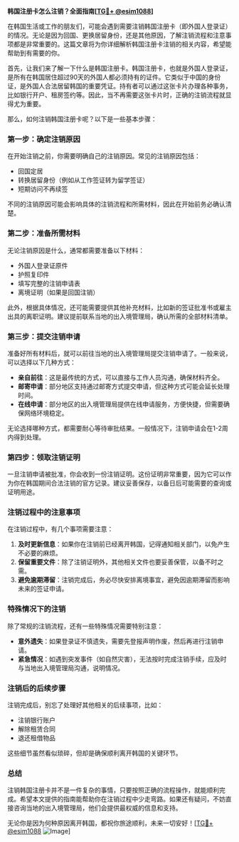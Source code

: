 **韩国注册卡怎么注销？全面指南[[TG💪+ @esim1088](https://t.me/s/esim1088)]**

在韩国生活或工作的朋友们，可能会遇到需要注销韩国注册卡（即外国人登录证）的情况。无论是因为回国、更换居留身份，还是其他原因，了解注销流程和注意事项都是非常重要的。这篇文章将为你详细解析韩国注册卡注销的相关内容，希望能帮助到有需要的你。

首先，让我们来了解一下什么是韩国注册卡。韩国注册卡，也就是外国人登录证，是所有在韩国居住超过90天的外国人都必须持有的证件。它类似于中国的身份证，是外国人合法居留韩国的重要凭证。持有者可以通过这张卡片办理各种事务，比如银行开户、租房签约等。因此，当不再需要这张卡片时，正确的注销流程就显得尤为重要。

那么，如何注销韩国注册卡呢？以下是一些基本步骤：

### **第一步：确定注销原因**
在开始注销之前，你需要明确自己的注销原因。常见的注销原因包括：
- 回国定居
- 转换居留身份（例如从工作签证转为留学签证）
- 短期访问不再续签

不同的注销原因可能会影响具体的注销流程和所需材料，因此在开始前务必确认清楚。

### **第二步：准备所需材料**
无论注销原因是什么，通常都需要准备以下材料：
- 外国人登录证原件
- 护照复印件
- 填写完整的注销申请表
- 离境证明（如果是回国注销）

此外，根据具体情况，还可能需要提供其他补充材料，比如新的签证批准书或雇主出具的离职证明。建议提前联系当地的出入境管理局，确认所需的全部材料清单。

### **第三步：提交注销申请**
准备好所有材料后，就可以前往当地的出入境管理局提交注销申请了。一般来说，可以选择以下几种方式：
- **亲自前往**：这是最传统的方式，可以直接与工作人员沟通，确保材料齐全。
- **邮寄申请**：部分地区支持通过邮寄方式提交申请，但这种方式可能会延长处理时间。
- **在线申请**：部分地区的出入境管理局提供在线申请服务，方便快捷，但需要确保网络环境稳定。

无论选择哪种方式，都需要耐心等待审批结果。一般情况下，注销申请会在1-2周内得到处理。

### **第四步：领取注销证明**
一旦注销申请被批准，你会收到一份注销证明。这份证明非常重要，因为它可以作为你在韩国期间合法注销的官方记录。建议妥善保存，以备日后可能需要的查询或证明用途。

### **注销过程中的注意事项**
在注销过程中，有几个事项需要注意：
1. **及时更新信息**：如果你在注销前已经离开韩国，记得通知相关部门，以免产生不必要的麻烦。
2. **保留重要文件**：除了注销证明外，其他相关文件也要妥善保管，以备不时之需。
3. **避免逾期滞留**：注销完成后，务必尽快安排离境事宜，避免因逾期滞留而影响未来的签证申请。

### **特殊情况下的注销**
除了常规的注销流程，还有一些特殊情况需要特别注意：
- **意外遗失**：如果登录证不慎遗失，需要先登报声明作废，然后再进行注销申请。
- **紧急情况**：如遇到突发事件（如自然灾害），无法按时完成注销手续，应及时与当地出入境管理局沟通，说明情况。

### **注销后的后续步骤**
注销完成后，别忘了处理好其他相关的后续事项，比如：
- 注销银行账户
- 解除租赁合同
- 退还租借物品

这些细节虽然看似琐碎，但却是确保顺利离开韩国的关键环节。

### **总结**
注销韩国注册卡并不是一件复杂的事情，只要按照正确的流程操作，就能顺利完成。希望本文提供的指南能帮助你在注销过程中少走弯路。如果还有疑问，不妨直接咨询当地的出入境管理局，他们会提供最权威的信息和支持。

无论你是因为何种原因离开韩国，都祝你旅途顺利，未来一切安好！[[TG💪+ @esim1088](https://t.me/s/esim1088) ![Image](https://i.postimg.cc/4NQfJmqS/Snipaste-2025-05-13-00-14-12.png)]